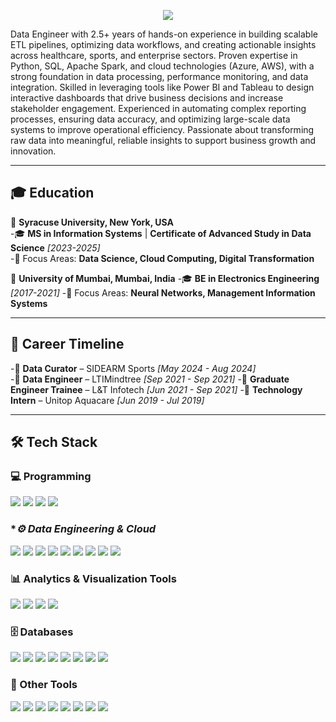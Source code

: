 <p align="center">
  <img src="https://readme-typing-svg.herokuapp.com?font=Roboto+Mono&weight=700&size=24&duration=2000&color=5CF7D0&center=true&vCenter=true&width=700&height=60&lines=Hello+Friends%2C+I'm+Pratik!;Passionate+about+Data;Turning+Raw+Data+into+Smart+Decisions;Building+Scalable+Solutions;Storytelling+With+Data!" />
</p>


Data Engineer with 2.5+ years of hands-on experience in building scalable ETL pipelines, optimizing data workflows, and creating actionable insights across healthcare, sports, and enterprise sectors. Proven expertise in Python, SQL, Apache Spark, and cloud technologies (Azure, AWS), with a strong foundation in data processing, performance monitoring, and data integration. Skilled in leveraging tools like Power BI and Tableau to design interactive dashboards that drive business decisions and increase stakeholder engagement. Experienced in automating complex reporting processes, ensuring data accuracy, and optimizing large-scale data systems to improve operational efficiency. Passionate about transforming raw data into meaningful, reliable insights to support business growth and innovation.

---

## 🎓 Education  

📍 **Syracuse University, New York, USA**  
-🎓 **MS in Information Systems** | **Certificate of Advanced Study in Data Science** _[2023-2025]_  
-🔹 Focus Areas: **Data Science, Cloud Computing, Digital Transformation**  

📍 **University of Mumbai, Mumbai, India** 
-🎓 **BE in Electronics Engineering** _[2017-2021]_
-🔹 Focus Areas: **Neural Networks, Management Information Systems**

---

## 📍 Career Timeline  

-🔹 **Data Curator** – SIDEARM Sports _[May 2024 - Aug 2024]_  
-🔹 **Data Engineer** – LTIMindtree _[Sep 2021 - Sep 2021]_
-🔹 **Graduate Engineer Trainee** – L&T Infotech _[Jun 2021 - Sep 2021]_
-🔹 **Technology Intern** – Unitop Aquacare _[Jun 2019 - Jul 2019]_

---

## 🛠 Tech Stack  

### **💻 Programming**  
<p align="left">
  <img src="https://img.shields.io/badge/Python-3776AB?style=for-the-badge&logo=python&logoColor=white" />
  <img src="https://img.shields.io/badge/SQL-276DC3?style=for-the-badge&logo=mysql&logoColor=white" />
  <img src="https://img.shields.io/badge/R-4479A1?style=for-the-badge&logo=r&logoColor=white" />
  <img src="https://img.shields.io/badge/Shell-29B5E8?style=for-the-badge&logo=shell&logoColor=white" />
</p>

### **⚙️ Data Engineering & Cloud*  
<p align="left">
  <img src="https://img.shields.io/badge/Apache%20Spark-E25A1C?style=for-the-badge&logo=apachespark&logoColor=white" />
  <img src="https://img.shields.io/badge/Apache%20Hive-FDEE21?style=for-the-badge&logo=apachehive&logoColor=black" />
  <img src="https://img.shields.io/badge/Apache%20Kafka-005C84?style=for-the-badge&logo=kafka&logoColor=white" />
  <img src="https://img.shields.io/badge/Azure-4479A1?style=for-the-badge&logo=azure&logoColor=white" />
  <img src="https://img.shields.io/badge/AWS-E97528?style=for-the-badge&logo=aws&logoColor=white" />
  <img src="https://img.shields.io/badge/Snowflake-29B5E8?style=for-the-badge&logo=snowflake&logoColor=white" />
  <img src="https://img.shields.io/badge/Databricks-FF3621?style=for-the-badge&logo=databricks&logoColor=white" />
  <img src="https://img.shields.io/badge/Docker-2496ED?style=for-the-badge&logo=docker&logoColor=white" />
  <img src="https://img.shields.io/badge/Kubernetes-326CE5?style=for-the-badge&logo=kubernetes&logoColor=white" />
</p>

### **📊 Analytics & Visualization Tools**  
<p align="left">
  <img src="https://img.shields.io/badge/Tableau-E97627?style=for-the-badge&logo=tableau&logoColor=white" />
  <img src="https://img.shields.io/badge/Power%20BI-F2C811?style=for-the-badge&logo=power-bi&logoColor=black" />
  <img src="https://img.shields.io/badge/Microsoft%20Excel-217346?style=for-the-badge&logo=microsoftexcel&logoColor=white" />
  <img src="https://img.shields.io/badge/Kibana-F2C811?style=for-the-badge&logo=kibana&logoColor=black" />
</p>

### **🗄️ Databases**  
<p align="left">
  <img src="https://img.shields.io/badge/MySQL-005C84?style=for-the-badge&logo=mysql&logoColor=white" />
  <img src="https://img.shields.io/badge/Oracle-FF3621?style=for-the-badge&logo=oracle&logoColor=white" />
  <img src="https://img.shields.io/badge/MS%20SQL%20Server-29B5E8?style=for-the-badge&logo=sql-server&logoColor=white" />
  <img src="https://img.shields.io/badge/MongoDB-217346?style=for-the-badge&logo=mongodb&logoColor=white" />
  <img src="https://img.shields.io/badge/Redis-B7472A?style=for-the-badge&logo=redis&logoColor=white" />
  <img src="https://img.shields.io/badge/Neo4j-008CC1?style=for-the-badge&logo=neo4j&logoColor=white" />
  <img src="https://img.shields.io/badge/Cassandra-FF6C37?style=for-the-badge&logo=cassandra&logoColor=white" />
  <img src="https://img.shields.io/badge/Elasticsearch-3776AB?style=for-the-badge&logo=elasticsearch&logoColor=white" />
</p>


### **🔧 Other Tools**  
<p align="left">
  <img src="https://img.shields.io/badge/JIRA-0052CC?style=for-the-badge&logo=jira&logoColor=white" />
  <img src="https://img.shields.io/badge/Git-F05032?style=for-the-badge&logo=git&logoColor=white" />
  <img src="https://img.shields.io/badge/Github-181717?style=for-the-badge&logo=github&logoColor=white" />
  <img src="https://img.shields.io/badge/Bitbucket-0052CC?style=for-the-badge&logo=bitbucket&logoColor=white" />
  <img src="https://img.shields.io/badge/PowerPoint-B7472A?style=for-the-badge&logo=microsoftpowerpoint&logoColor=white" />
  <img src="https://img.shields.io/badge/Word-326CE5?style=for-the-badge&logo=microsoftword&logoColor=white" />
  <img src="https://img.shields.io/badge/Confluence-0052CC?style=for-the-badge&logo=confluence&logoColor=white" />
  <img src="https://img.shields.io/badge/MS%20Project-326CE5?style=for-the-badge&logo=microsoftproject&logoColor=white" />
</p>
